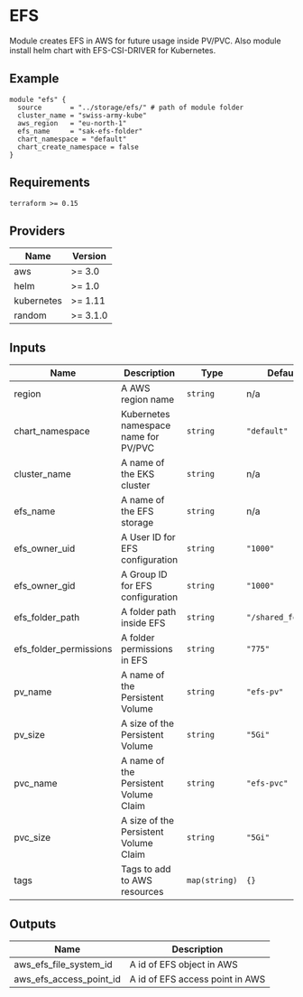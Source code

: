 # EFS
Module creates EFS in AWS for future usage inside PV/PVC. Also module install helm chart with EFS-CSI-DRIVER for Kubernetes.


## Example

``` hcl
module "efs" {
  source       = "../storage/efs/" # path of module folder
  cluster_name = "swiss-army-kube"
  aws_region   = "eu-north-1"
  efs_name     = "sak-efs-folder"
  chart_namespace = "default"
  chart_create_namespace = false
}
```

## Requirements

```
terraform >= 0.15
 ```

## Providers

| Name | Version |
|------|---------|
| aws | >= 3.0 |
| helm | >= 1.0 |
| kubernetes | >= 1.11 |
| random | >= 3.1.0 |

## Inputs

| Name | Description | Type | Default | Required |
|------|-------------|------|---------|:-----:|
| region | A AWS region name | `string` | n/a | yes |
| chart\_namespace | Kubernetes namespace name for PV/PVC | `string` | `"default"` | no |
| cluster\_name | A name of the EKS cluster | `string` | n/a | yes |
| efs\_name | A name of the EFS storage | `string` | n/a | yes |
| efs\_owner\_uid | A User ID for EFS configuration | `string` | `"1000"` | no |
| efs\_owner\_gid | A Group ID for EFS configuration | `string` | `"1000"` | no |
| efs\_folder\_path | A folder path inside EFS | `string` | `"/shared_folder"` | no |
| efs\_folder\_permissions | A folder permissions in EFS | `string` | `"775"` | no |
| pv\_name | A name of the Persistent Volume | `string` | `"efs-pv"` | no |
| pv\_size | A size of the Persistent Volume | `string` | `"5Gi"` | no |
| pvc\_name | A name of the Persistent Volume Claim | `string` | `"efs-pvc"` | no |
| pvc\_size | A size of the Persistent Volume Claim | `string` | `"5Gi"` | no |
| tags | Tags to add to AWS resources | `map(string)` | `{}` | no |

## Outputs

| Name | Description |
|------|-------------|
| aws_efs_file_system_id | A id of EFS object in AWS |
| aws_efs_access_point_id | A id of EFS access point in AWS |
